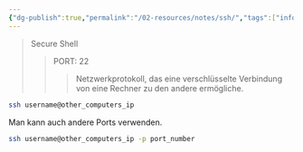 ```yaml
---
{"dg-publish":true,"permalink":"/02-resources/notes/ssh/","tags":["informatik/betriebssystem/linux/command","informatik/betriebssystem/windows/command","informatik/netzwerk/protokoll"],"noteIcon":"","updated":"2025-09-10T16:55:35.467+02:00"}
---
```


>Secure Shell
>>PORT: 22
>>> Netzwerkprotokoll, das eine verschlüsselte Verbindung von eine Rechner zu den andere ermögliche.

```bash
ssh username@other_computers_ip
```

Man kann auch andere Ports verwenden.
```bash
ssh username@other_computers_ip -p port_number
```
